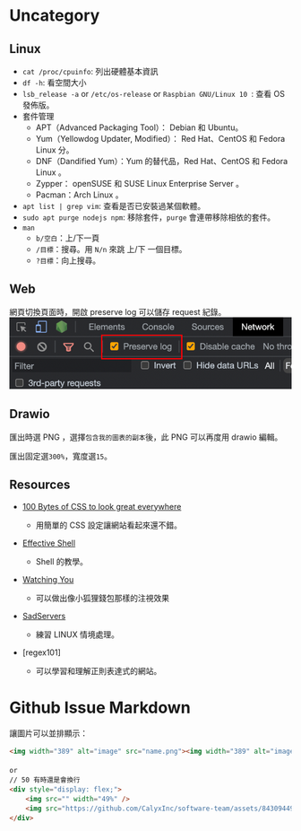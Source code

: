 # Uncategory


## Linux  

- `cat /proc/cpuinfo`: 列出硬體基本資訊  
- `df -h`: 看空間大小  
- `lsb_release -a` or `/etc/os-release` or `Raspbian GNU/Linux 10 `: 查看 OS 發佈版。  
- 套件管理  
  - APT（Advanced Packaging Tool）： Debian 和 Ubuntu。  
  - Yum（Yellowdog Updater, Modified）： Red Hat、CentOS 和 Fedora Linux 分。  
  - DNF（Dandified Yum）：Yum 的替代品，Red Hat、CentOS 和 Fedora Linux 。  
  - Zypper： openSUSE 和 SUSE Linux Enterprise Server 。  
  - Pacman：Arch Linux 。  
- `apt list | grep vim`: 查看是否已安裝過某個軟體。  
- `sudo apt purge nodejs npm`: 移除套件，`purge` 會連帶移除相依的套件。  
- `man`  
  - `b/空白`：上/下一頁  
  - `/目標`：搜尋。用 `N/n` 來跳 上/下 一個目標。  
  - `?目標`：向上搜尋。  
## Web

網頁切換頁面時，開啟 preserve log 可以儲存 request 紀錄。
![](assets/web-chrome-preserve-log.png)

## Drawio

匯出時選 PNG ，選擇`包含我的圖表的副本`後，此 PNG 可以再度用 drawio 編輯。

匯出固定選`300%`，寬度選`15`。　

## Resources
- [100 Bytes of CSS to look great everywhere](https://www.swyx.io/css-100-bytes)
  - 用簡單的 CSS 設定讓網站看起來還不錯。
- [Effective Shell](https://effective-shell.com/)
  - Shell 的教學。
- [Watching You](https://github.com/jj811208/watching-you)
  - 可以做出像小狐狸錢包那樣的注視效果

- [SadServers](https://sadservers.com/scenarios)
   - 練習 LINUX 情境處理。

- [regex101]
    - 可以學習和理解正則表達式的網站。

# Github Issue Markdown

讓圖片可以並排顯示：

```md
<img width="389" alt="image" src="name.png"><img width="389" alt="image" src="name2.jpg">

or
// 50 有時還是會換行
<div style="display: flex;">
    <img src="" width="49%" />
    <img src="https://github.com/CalyxInc/software-team/assets/84309449/fc4483da-de42-427f-a2f1-e087d6b75fc8" width="49%" />
</div>
```
